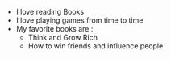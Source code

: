 - I love reading Books
- I love playing games from time to time
- My favorite books are : 
    - Think and Grow Rich
    - How to win friends and influence people
